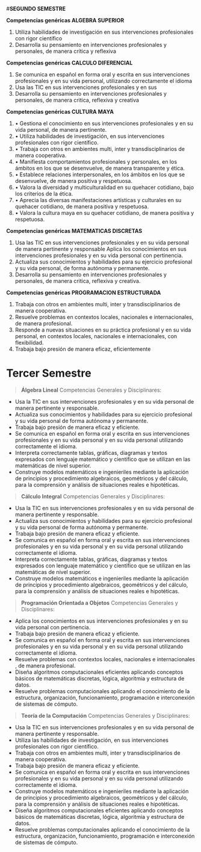 #**SEGUNDO SEMESTRE**

**Competencias genéricas ALGEBRA SUPERIOR**
1.	Utiliza habilidades de investigación en sus intervenciones profesionales con rigor científico
2.	Desarrolla su pensamiento en intervenciones profesionales y personales, de manera crítica y reflexiva

**Competencias genéricas CALCULO DIFERENCIAL**
1.	Se comunica en español en forma oral y escrita en sus intervenciones profesionales y en su vida personal, utilizando correctamente el idioma
2.	Usa las TIC en sus intervenciones profesionales y en sus
3.	Desarrolla su pensamiento en intervenciones profesionales y personales, de manera critica, reflexiva y creativa

**Competencias genéricas CULTURA MAYA**
1.	• Gestiona el conocimiento en sus intervenciones profesionales y en su vida personal, de manera pertinente.
2.	• Utiliza habilidades de investigación, en sus intervenciones profesionales con rigor científico.
3.	• Trabaja con otros en ambientes multi, inter y transdisciplinarios de manera cooperativa.
4.	• Manifiesta comportamientos profesionales y personales, en los ámbitos en los que se desenvuelve, de manera transparente y ética.
5.	• Establece relaciones interpersonales, en los ámbitos en los que se desenvuelve, de manera positiva y respetuosa.
6.	• Valora la diversidad y multiculturalidad en su quehacer cotidiano, bajo los criterios de la ética.
7.	• Aprecia las diversas manifestaciones artísticas y culturales en su quehacer cotidiano, de manera positiva y respetuosa.
8.	• Valora la cultura maya en su quehacer cotidiano, de manera positiva y respetuosa.

**Competencias genéricas MATEMATICAS DISCRETAS**
1.	Usa las TIC en sus intervenciones profesionales y en su vida personal de manera pertinente y responsable Aplica los conocimientos en sus intervenciones profesionales y en su vida personal con pertinencia.
2.	Actualiza sus conocimientos y habilidades para su ejercicio profesional y su vida personal, de forma autónoma y permanente.
3.	Desarrolla su pensamiento en intervenciones profesionales y personales, de manera critica, reflexiva y creativa.

**Competencias genéricas PROGRAMACION ESTRUCTURADA**

1.	Trabaja con otros en ambientes multi, inter y transdisciplinarios de manera cooperativa.
2.	 Resuelve problemas en contextos locales, nacionales e internacionales, de manera profesional.
3.	 Responde a nuevas situaciones en su práctica profesional y en su vida personal, en contextos locales, nacionales e internacionales, con flexibilidad.
4.	 Trabaja bajo presión de manera eficaz, eficientemente



# **Tercer Semestre**

> **Álgebra Lineal**
Competencias Generales y Disciplinares:

 - Usa la TIC en sus intervenciones profesionales y en su vida personal de manera pertinente y responsable.
 - Actualiza sus conocimientos y habilidades para su ejercicio profesional y su vida personal de forma autónoma y permanente.
 - Trabaja bajo presión de manera eficaz y eficiente.
 - Se comunica en español en forma oral y escrita en sus intervenciones profesionales y en su vida personal y en su vida personal utilizando correctamente el idioma.
 - Interpreta correctamente tablas, gráficas, diagramas y textos expresados con lenguaje matemático y científico que se utilizan en las matemáticas de nivel superior.
 - Construye modelos matemáticos e ingenieriles mediante la aplicación de principios y procedimiento algebraicos, geométricos y del cálculo, para la comprensión y análisis de situaciones reales e hipotéticas.

> **Cálculo Integral**
Competencias Generales y Disciplinares:

 - Usa la TIC en sus intervenciones profesionales y en su vida personal de manera pertinente y responsable.
 - Actualiza sus conocimientos y habilidades para su ejercicio profesional y su vida personal de forma autónoma y permanente.
 - Trabaja bajo presión de manera eficaz y eficiente.
 - Se comunica en español en forma oral y escrita en sus intervenciones profesionales y en su vida personal y en su vida personal utilizando correctamente el idioma.
 - Interpreta correctamente tablas, gráficas, diagramas y textos expresados con lenguaje matemático y científico que se utilizan en las matemáticas de nivel superior.
 - Construye modelos matemáticos e ingenieriles mediante la aplicación de principios y procedimiento algebraicos, geométricos y del cálculo, para la comprensión y análisis de situaciones reales e hipotéticas.

> **Programación Orientada a Objetos**
Competencias Generales y Disciplinares:

 - Aplica los conocimientos en sus intervenciones profesionales y en su vida personal con pertinencia.
 - Trabaja bajo presión de manera eficaz y eficiente.
 - Se comunica en español en forma oral y escrita en sus intervenciones profesionales y en su vida personal y en su vida personal utilizando correctamente el idioma.
 - Resuelve problemas con contextos locales, nacionales e internacionales , de manera profesional.
 - Diseña algoritmos computacionales eficientes aplicando conceptos básicos de matemáticas discretas, lógica, algoritmia y estructura de datos.
 - Resuelve problemas computacionales aplicando el conocimiento de la estructura, organización, funcionamiento, programación e interconexión de sistemas de cómputo.

> **Teoría de la Computación**
Competencias Generales y Disciplinares:

 - Usa la TIC en sus intervenciones profesionales y en su vida personal de manera pertinente y responsable.
 - Utiliza las habilidades de investigación, en sus intervenciones profesionales con rigor científico.
 - Trabaja con otros en ambientes multi, inter y transdisciplinarios de manera cooperativa.
 - Trabaja bajo presión de manera eficaz y eficiente.
 - Se comunica en español en forma oral y escrita en sus intervenciones profesionales y en su vida personal y en su vida personal utilizando correctamente el idioma.
 - Construye modelos matemáticos e ingenieriles mediante la aplicación de principios y procedimiento algebraicos, geométricos y del cálculo, para la comprensión y análisis de situaciones reales e hipotéticas.
 - Diseña algoritmos computacionales eficientes aplicando conceptos básicos de matemáticas discretas, lógica, algoritmia y estructura de datos.
 - Resuelve problemas computacionales aplicando el conocimiento de la estructura, organización, funcionamiento, programación e interconexión de sistemas de cómputo.

